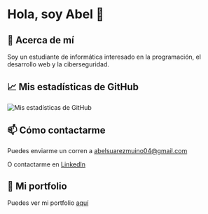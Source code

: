 # Hola, soy Abel 👋

## 🚀 Acerca de mí
Soy un estudiante de informática interesado en la programación, el desarrollo web y la ciberseguridad.

## 📈 Mis estadísticas de GitHub
![Mis estadísticas de GitHub](https://github-readme-stats.vercel.app/api?username=abelsrzz&show_icons=true&theme=transparent)

## 📫 Cómo contactarme
Puedes enviarme un corren a [abelsuarezmuino04@gmail.com](mailto:abelsuarezmuino04@gmail.com)

O contactarme en [LinkedIn](www.linkedin.com/in/abel-suárez-muíño-27451429b)

## 📄 Mi portfolio
Puedes ver mi portfolio [aquí](https://abelsuarezmuino.es)
